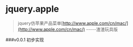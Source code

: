 # jquery.apple

>jquery仿苹果产品菜单[http://www.apple.com/cn/mac/](http://www.apple.com/cn/mac/)  -----渣渣玩具版

###v0.0.1
初步实现